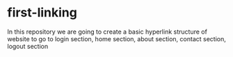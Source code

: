 # first-linking
In this repository we are going to create a basic hyperlink structure of website to go to login section, home section, about section, contact section, logout section
